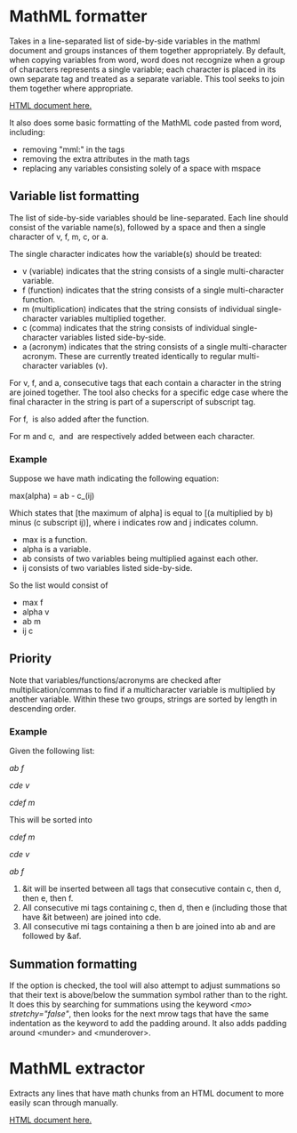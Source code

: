# MathML formatter
Takes in a line-separated list of side-by-side variables in the mathml document and groups instances of them together appropriately. By default, when copying variables from word, word does not recognize when a group of characters represents a single variable; each character is placed in its own separate <mi> tag and treated as a separate variable. This tool seeks to join them together where appropriate.

[HTML document here.](mathml.html)

It also does some basic formatting of the MathML code pasted from word, including:
- removing "mml:" in the tags
- removing the extra attributes in the math tags
- replacing any variables consisting solely of a space with mspace

## Variable list formatting
The list of side-by-side variables should be line-separated. Each line should consist of the variable name(s), followed by a space and then a single character of v, f, m, c, or a.

The single character indicates how the variable(s) should be treated:
- v (variable) indicates that the string consists of a single multi-character variable.
- f (function) indicates that the string consists of a single multi-character function.
- m (multiplication) indicates that the string consists of individual single-character variables multiplied together.
- c (comma) indicates that the string consists of individual single-character variables listed side-by-side.
- a (acronym) indicates that the string consists of a single multi-character acronym. These are currently treated identically to regular multi-character variables (v).

For v, f, and a, consecutive <mi> tags that each contain a character in the string are joined together. The tool also checks for a specific edge case where the final character in the string is part of a superscript of subscript tag.

For f, &af; is also added after the function.

For m and c, &it; and &ic; are respectively added between each character.

### Example

Suppose we have math indicating the following equation:

max(alpha) = ab - c_(ij)

Which states that [the maximum of alpha] is equal to [(a multiplied by b) minus (c subscript ij)], where i indicates row and j indicates column.

- max is a function.
- alpha is a variable.
- ab consists of two variables being multiplied against each other.
- ij consists of two variables listed side-by-side.

So the list would consist of
- max f
- alpha v
- ab m
- ij c

## Priority

Note that variables/functions/acronyms are checked after multiplication/commas to find if a multicharacter variable is multiplied by another variable. Within these two groups, strings are sorted by length in descending order.

### Example
Given the following list:

*ab f*

*cde v*

*cdef m*

This will be sorted into

*cdef m*

*cde v*

*ab f*

1. &it will be inserted between all <mi> tags that consecutive contain c, then d, then e, then f.
2. All consecutive mi tags containing c, then d, then e (including those that have &it between) are joined into <mi>cde</mi>. 
3. All consecutive mi tags containing a then b are joined into <mi>ab</mi> and are followed by &af.

## Summation formatting
If the option is checked, the tool will also attempt to adjust summations so that their text is above/below the summation symbol rather than to the right. It does this by searching for summations using the keyword <i>&lt;mo&gt; stretchy="false"</i>, then looks for the next mrow tags that have the same indentation as the keyword to add the padding around. It also adds padding around &lt;munder&gt; and &lt;munderover&gt;.

# MathML extractor

Extracts any lines that have math chunks from an HTML document to more easily scan through manually.

[HTML document here.](get_math/get_math.html)
